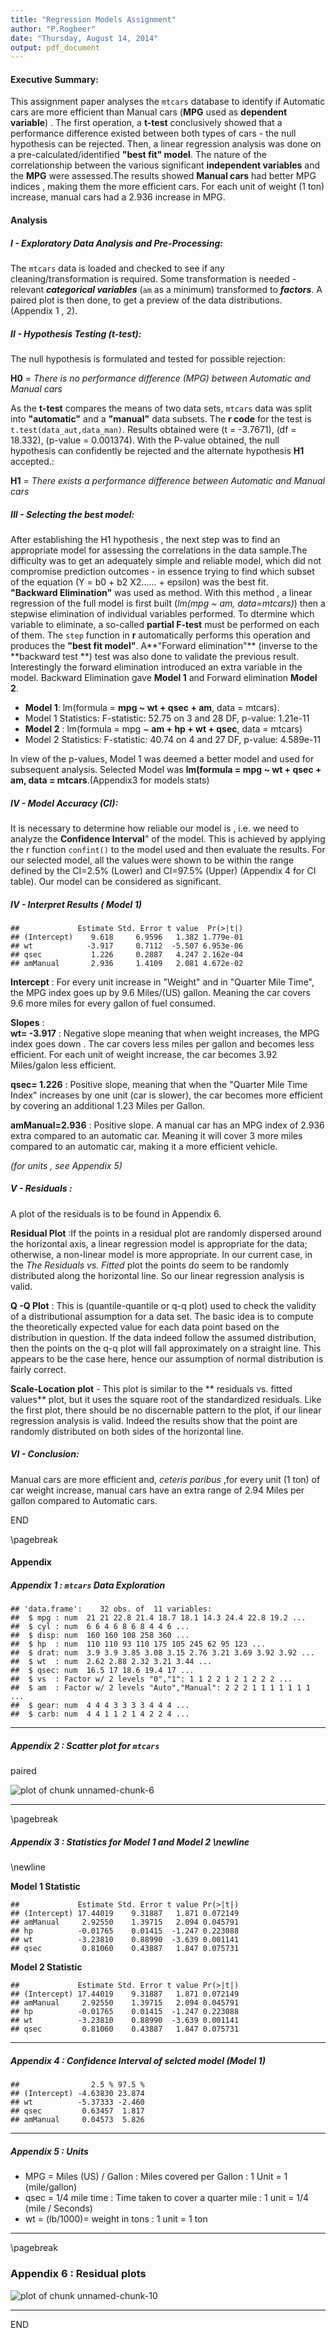 ```yaml
---
title: "Regression Models Assignment"
author: "P.Rogbeer"
date: "Thursday, August 14, 2014"
output: pdf_document
---
```

#### Executive Summary: 

This assignment paper analyses the `mtcars` database to identify if Automatic cars are more efficient than Manual cars (**MPG** used as **dependent variable**) . The first operation, a **t-test** conclusively showed that a performance difference existed between both types of cars - the null hypothesis can be rejected. Then, a linear regression analysis was done on a pre-calculated/identified  **"best fit" model**.  The nature of the correlationship between the various  significant **independent variables** and the **MPG** were assessed.The results showed **Manual cars** had better MPG indices , making them the  more efficient cars. For each unit of weight (1 ton) increase,  manual cars had a 2.936 increase in MPG.

#### Analysis



##### I - Exploratory Data Analysis and Pre-Processing:  
  
The `mtcars` data is loaded and checked to see if any cleaning/transformation is required. Some transformation is needed - relevant ***categorical variables*** (`am` as a minimum) transformed to ***factors***.  A paired plot is then done, to get a preview of  the data distributions. (Appendix 1 , 2).





##### II - Hypothesis Testing (t-test):  



The null hypothesis is formulated  and tested for possible rejection:  

**H0** = *There is no performance difference (MPG) between Automatic and Manual cars*  

As the **t-test** compares the means of two data sets, `mtcars` data was split into  **"automatic"** and a **"manual"** data subsets. The **r code** for the test is ` t.test(data_aut,data_man)`. Results obtained were  (t = -3.7671), (df = 18.332), (p-value = 0.001374). With the P-value obtained, the null hypothesis can confidently be rejected and the alternate hypothesis **H1** accepted.:  

**H1** = *There exists a performance difference between Automatic and Manual cars*  



##### III - Selecting the best model:


After establishing the H1 hypothesis , the next step was to find an appropriate model for assessing the correlations in the data sample.The difficulty was to get an adequately simple and reliable model, which did not compromise prediction outcomes - in essence trying to find which subset of the equation (Y = b0 + b2 X2...... + epsilon) was the best fit.  
**"Backward Elimination"** was used as method.  With this method , a linear regression of the full model is first built (*lm(mpg ~ am, data=mtcars)*) then a stepwise elimination of individual variables performed. To dtermine which variable to eliminate, a so-called **partial F-test** must be performed on each of them. The `step` function in **r** automatically performs this operation and produces the **"best fit model"**. A**"Forward elimination"**  (inverse to the **backward test **) test was also done to validate the previous result. Interestingly the forward elimination introduced an extra variable in the model.
Backward Elimination gave **Model 1** and Forward elimination **Model 2**.  



- **Model 1**:  lm(formula = **mpg ~ wt + qsec + am**, data = mtcars).  
- Model 1 Statistics:  F-statistic: 52.75 on 3 and 28 DF,  p-value: 1.21e-11  
- **Model 2** :  lm(formula = mpg ~ **am + hp + wt + qsec**, data = mtcars)  
- Model 2 Statistics:  F-statistic: 40.74 on 4 and 27 DF,  p-value: 4.589e-11

In view of the p-values, Model 1 was deemed a better model and used for subsequent analysis.
Selected Model was **lm(formula = mpg ~ wt + qsec + am, data = mtcars**.(Appendix3 for models stats)






##### IV - Model Accuracy (CI):  


It  is necessary to determine how reliable our model is , i.e. we need to analyze the **Confidence Interval**" of the model. This is achieved by applying the r function `confint()` to the model used and then evaluate the results. For our selected model, all the values were shown to be within the range defined by the CI=2.5% (Lower) and CI=97.5% (Upper) (Appendix 4 for CI table). Our model can be considered as significant.

##### IV - Interpret Results ( Model 1)


```
##             Estimate Std. Error t value  Pr(>|t|)
## (Intercept)    9.618     6.9596   1.382 1.779e-01
## wt            -3.917     0.7112  -5.507 6.953e-06
## qsec           1.226     0.2887   4.247 2.162e-04
## amManual       2.936     1.4109   2.081 4.672e-02
```

**Intercept** : 
For every unit increase in "Weight" and in "Quarter Mile Time", the MPG index goes up by 9.6 Miles/(US) gallon.  Meaning the car covers 9.6 more miles for every gallon of fuel consumed.  

**Slopes** :  
**wt= -3.917** :  Negative slope meaning that when weight increases, the MPG index goes down . The car covers less miles per gallon and becomes less efficient. For each unit of weight increase, the car becomes 3.92 Miles/galon less efficient. 

**qsec= 1.226** : Positive slope, meaning that when the "Quarter Mile Time Index" increases by one unit (car is slower), the car becomes more efficient by covering an additional 1.23 Miles per Gallon.  

**amManual=2.936** : Positive slope. A manual car has an MPG index of 2.936 extra compared to an automatic car. Meaning it will cover 3 more miles compared to an automatic car, making it a more efficient vehicle.  

*(for units , see Appendix 5)*



##### V - Residuals :   
  

A plot of the residuals is to be found in Appendix  6.  

**Residual Plot** :If the points in a residual plot are randomly dispersed around the horizontal axis, a linear regression model is appropriate for the data; otherwise, a non-linear model is more appropriate. In our current case, in the *The Residuals vs. Fitted* plot the points do seem to be randomly distributed along the horizontal line. So our linear regression analysis is valid.  

**Q -Q Plot** : This is (quantile-quantile or q-q plot) used to check the validity of a distributional assumption for a data set. The basic idea is to compute the theoretically expected value for each data point based on the distribution in question. If the data indeed follow the assumed distribution, then the points on the q-q plot will fall approximately on a straight line. This appears to be the case here, hence our assumption of normal distribution is fairly correct.  

**Scale-Location plot** - This plot is similar to the ** residuals vs. fitted values** plot, but it uses the square root of the standardized residuals. Like the first plot, there should be no discernable pattern to the plot, if our linear regression analysis is valid. Indeed the results show that the point are randomly distributed on both sides of the horizontal line.




##### VI - Conclusion:  
Manual cars are more efficient and, *ceteris paribus* ,for every unit (1 ton) of car weight increase, manual cars have an extra range of 2.94 Miles per gallon compared to Automatic cars. 


END

\pagebreak



#### Appendix



##### Appendix 1 : `mtcars` Data Exploration


```
## 'data.frame':	32 obs. of  11 variables:
##  $ mpg : num  21 21 22.8 21.4 18.7 18.1 14.3 24.4 22.8 19.2 ...
##  $ cyl : num  6 6 4 6 8 6 8 4 4 6 ...
##  $ disp: num  160 160 108 258 360 ...
##  $ hp  : num  110 110 93 110 175 105 245 62 95 123 ...
##  $ drat: num  3.9 3.9 3.85 3.08 3.15 2.76 3.21 3.69 3.92 3.92 ...
##  $ wt  : num  2.62 2.88 2.32 3.21 3.44 ...
##  $ qsec: num  16.5 17 18.6 19.4 17 ...
##  $ vs  : Factor w/ 2 levels "0","1": 1 1 2 2 1 2 1 2 2 2 ...
##  $ am  : Factor w/ 2 levels "Auto","Manual": 2 2 2 1 1 1 1 1 1 1 ...
##  $ gear: num  4 4 4 3 3 3 3 4 4 4 ...
##  $ carb: num  4 4 1 1 2 1 4 2 2 4 ...
```


----

##### Appendix 2 : Scatter plot for `mtcars`  
paired  

![plot of chunk unnamed-chunk-6](figure/unnamed-chunk-6.png) 

----

\pagebreak

##### Appendix 3 : Statistics for Model 1 and Model 2  \newline 
\newline  
  
  
 
 **Model 1 Statistic**

```
##             Estimate Std. Error t value Pr(>|t|)
## (Intercept) 17.44019    9.31887   1.871 0.072149
## amManual     2.92550    1.39715   2.094 0.045791
## hp          -0.01765    0.01415  -1.247 0.223088
## wt          -3.23810    0.88990  -3.639 0.001141
## qsec         0.81060    0.43887   1.847 0.075731
```



**Model 2 Statistic**

```
##             Estimate Std. Error t value Pr(>|t|)
## (Intercept) 17.44019    9.31887   1.871 0.072149
## amManual     2.92550    1.39715   2.094 0.045791
## hp          -0.01765    0.01415  -1.247 0.223088
## wt          -3.23810    0.88990  -3.639 0.001141
## qsec         0.81060    0.43887   1.847 0.075731
```

----


##### Appendix 4 : Confidence Interval of selcted model (Model 1) 


```
##                2.5 % 97.5 %
## (Intercept) -4.63830 23.874
## wt          -5.37333 -2.460
## qsec         0.63457  1.817
## amManual     0.04573  5.826
```

----


##### Appendix 5 : Units 

- MPG = Miles (US) / Gallon :  Miles covered per Gallon : 1 Unit = 1 (mile/gallon)
- qsec = 1/4 mile time : Time taken to cover a quarter mile : 1 unit = 1/4 (mile / Seconds)
- wt =  (lb/1000)= weight in tons : 1 unit = 1 ton

----

\pagebreak

### Appendix 6 : Residual plots

![plot of chunk unnamed-chunk-10](figure/unnamed-chunk-10.png) 

----

END 
